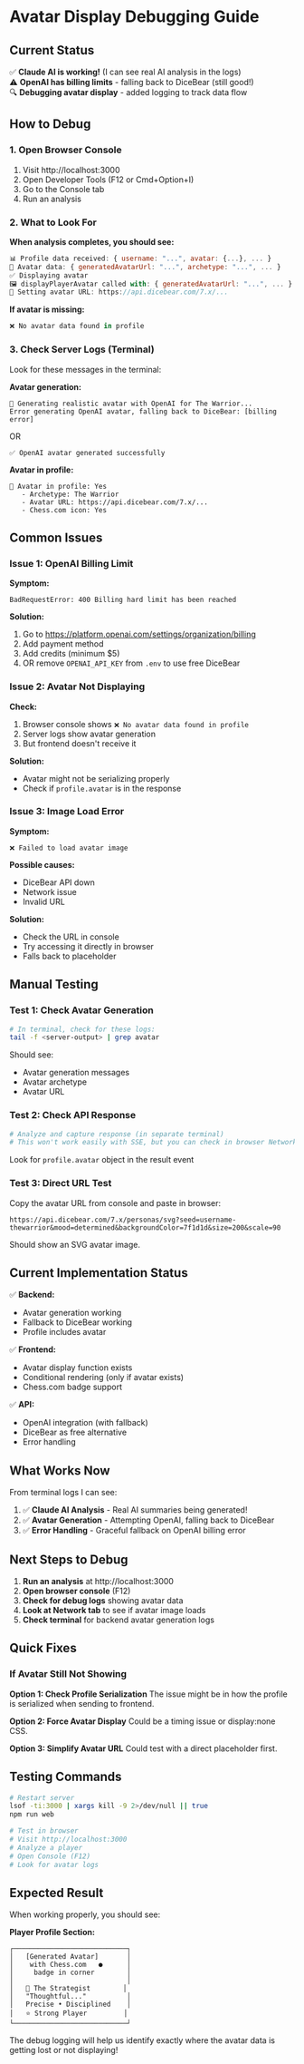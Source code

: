 # Avatar Display Debugging Guide

## Current Status

✅ **Claude AI is working!** (I can see real AI analysis in the logs)  
⚠️ **OpenAI has billing limits** - falling back to DiceBear (still good!)  
🔍 **Debugging avatar display** - added logging to track data flow

## How to Debug

### 1. Open Browser Console

1. Visit http://localhost:3000
2. Open Developer Tools (F12 or Cmd+Option+I)
3. Go to the Console tab
4. Run an analysis

### 2. What to Look For

**When analysis completes, you should see:**

```javascript
📊 Profile data received: { username: "...", avatar: {...}, ... }
🎨 Avatar data: { generatedAvatarUrl: "...", archetype: "...", ... }
✅ Displaying avatar
🖼️ displayPlayerAvatar called with: { generatedAvatarUrl: "...", ... }
🎨 Setting avatar URL: https://api.dicebear.com/7.x/...
```

**If avatar is missing:**
```javascript
❌ No avatar data found in profile
```

### 3. Check Server Logs (Terminal)

Look for these messages in the terminal:

**Avatar generation:**
```
🎨 Generating realistic avatar with OpenAI for The Warrior...
Error generating OpenAI avatar, falling back to DiceBear: [billing error]
```
OR
```
✅ OpenAI avatar generated successfully
```

**Avatar in profile:**
```
🎨 Avatar in profile: Yes
   - Archetype: The Warrior
   - Avatar URL: https://api.dicebear.com/7.x/...
   - Chess.com icon: Yes
```

## Common Issues

### Issue 1: OpenAI Billing Limit

**Symptom:** 
```
BadRequestError: 400 Billing hard limit has been reached
```

**Solution:**
1. Go to https://platform.openai.com/settings/organization/billing
2. Add payment method
3. Add credits (minimum $5)
4. OR remove `OPENAI_API_KEY` from `.env` to use free DiceBear

### Issue 2: Avatar Not Displaying

**Check:**
1. Browser console shows `❌ No avatar data found in profile`
2. Server logs show avatar generation
3. But frontend doesn't receive it

**Solution:**
- Avatar might not be serializing properly
- Check if `profile.avatar` is in the response

### Issue 3: Image Load Error

**Symptom:** 
```
❌ Failed to load avatar image
```

**Possible causes:**
- DiceBear API down
- Network issue
- Invalid URL

**Solution:**
- Check the URL in console
- Try accessing it directly in browser
- Falls back to placeholder

## Manual Testing

### Test 1: Check Avatar Generation

```bash
# In terminal, check for these logs:
tail -f <server-output> | grep avatar
```

Should see:
- Avatar generation messages
- Avatar archetype
- Avatar URL

### Test 2: Check API Response

```bash
# Analyze and capture response (in separate terminal)
# This won't work easily with SSE, but you can check in browser Network tab
```

Look for `profile.avatar` object in the result event

### Test 3: Direct URL Test

Copy the avatar URL from console and paste in browser:
```
https://api.dicebear.com/7.x/personas/svg?seed=username-thewarrior&mood=determined&backgroundColor=7f1d1d&size=200&scale=90
```

Should show an SVG avatar image.

## Current Implementation Status

✅ **Backend:**
- Avatar generation working
- Fallback to DiceBear working
- Profile includes avatar

✅ **Frontend:**
- Avatar display function exists
- Conditional rendering (only if avatar exists)
- Chess.com badge support

✅ **API:**
- OpenAI integration (with fallback)
- DiceBear as free alternative
- Error handling

## What Works Now

From terminal logs I can see:
1. ✅ **Claude AI Analysis** - Real AI summaries being generated!
2. ✅ **Avatar Generation** - Attempting OpenAI, falling back to DiceBear
3. ✅ **Error Handling** - Graceful fallback on OpenAI billing error

## Next Steps to Debug

1. **Run an analysis** at http://localhost:3000
2. **Open browser console** (F12)
3. **Check for debug logs** showing avatar data
4. **Look at Network tab** to see if avatar image loads
5. **Check terminal** for backend avatar generation logs

## Quick Fixes

### If Avatar Still Not Showing

**Option 1: Check Profile Serialization**
The issue might be in how the profile is serialized when sending to frontend.

**Option 2: Force Avatar Display**
Could be a timing issue or display:none CSS.

**Option 3: Simplify Avatar URL**
Could test with a direct placeholder first.

## Testing Commands

```bash
# Restart server
lsof -ti:3000 | xargs kill -9 2>/dev/null || true
npm run web

# Test in browser
# Visit http://localhost:3000
# Analyze a player
# Open Console (F12)
# Look for avatar logs
```

## Expected Result

When working properly, you should see:

**Player Profile Section:**
```
┌────────────────────────────┐
│   [Generated Avatar]       │
│    with Chess.com   ●      │
│     badge in corner        │
│                            │
│   🧠 The Strategist        │
│   "Thoughtful..."          │
│   Precise • Disciplined    │
│   ⭐ Strong Player         │
└────────────────────────────┘
```

The debug logging will help us identify exactly where the avatar data is getting lost or not displaying!

